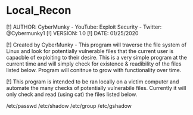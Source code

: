 # Local_Recon

[!] AUTHOR: CyberMunky - YouTube: Exploit Security - Twitter: @Cybermunky1
[!] VERSION: 1.0
[!] DATE: 01/25/2020

[!] Created by CyberMunky - This program will traverse the file system of
Linux and look for potentially vulnerable files that the current user 
is capacble of exploiting to their desire. This is a very simple program at 
the current time and will simply check for existence & readibility of the
files listed below. Program will conitnue to grow with functionality over
time.

[!] This program is intended to be ran locally on a victim computer and 
automate the many checks of potentially vulnerabile files. Currently it 
will only check and read (using cat) the files listed below.

/etc/passwd 
/etc/shadow 
/etc/group 
/etc/gshadow
